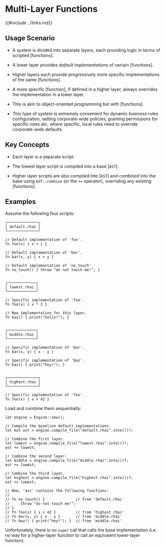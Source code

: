 Multi-Layer Functions
=====================

{{#include ../links.md}}


Usage Scenario
--------------

* A system is divided into separate _layers_, each providing logic in terms of scripted [functions].

* A lower layer provides _default implementations_ of certain [functions].

* Higher layers each provide progressively more specific implementations of the same [functions].

* A more specific [function], if defined in a higher layer, always overrides the implementation in a lower layer.

* This is akin to object-oriented programming but with [functions].

* This type of system is extremely convenient for dynamic business rules configuration, setting corporate-wide
  policies, granting permissions for specific roles etc. where specific, local rules need to override
  corporate-wide defaults.


Key Concepts
------------

* Each layer is a separate script.

* The lowest layer script is compiled into a base [`AST`].

* Higher layer scripts are also compiled into [`AST`] and _combined_ into the base using `AST::combine`
  (or the `+=` operator), overriding any existing [functions].


Examples
--------

Assume the following four scripts:

```rust,no_run
┌──────────────┐
│ default.rhai │
└──────────────┘

// Default implementation of 'foo'.
fn foo(x) { x + 1 }

// Default implementation of 'bar'.
fn bar(x, y) { x + y }

// Default implementation of 'no_touch'.
fn no_touch() { throw "do not touch me!"; }


┌─────────────┐
│ lowest.rhai │
└─────────────┘

// Specific implementation of 'foo'.
fn foo(x) { x * 2 }

// New implementation for this layer.
fn baz() { print("hello!"); }


┌─────────────┐
│ middle.rhai │
└─────────────┘

// Specific implementation of 'bar'.
fn bar(x, y) { x - y }

// Specific implementation of 'baz'.
fn baz() { print("hey!"); }


┌──────────────┐
│ highest.rhai │
└──────────────┘

// Specific implementation of 'foo'.
fn foo(x) { x + 42 }
```

Load and combine them sequentially:

```rust,no_run
let engine = Engine::new();

// Compile the baseline default implementations.
let mut ast = engine.compile_file("default.rhai".into())?;

// Combine the first layer.
let lowest = engine.compile_file("lowest.rhai".into())?;
ast += lowest;

// Combine the second layer.
let middle = engine.compile_file("middle.rhai".into())?;
ast += lowest;

// Combine the third layer.
let highest = engine.compile_file("highest.rhai".into())?;
ast += lowest;

// Now, 'ast' contains the following functions:
//
// fn no_touch() {              // from 'default.rhai'
//     throw "do not touch me!";
// }
// fn foo(x) { x + 42 }         // from 'highest.rhai'
// fn bar(x, y) { x - y }       // from 'middle.rhai'
// fn baz() { print("hey!"); }  // from 'middle.rhai'
```

Unfortunately, there is no `super` call that calls the base implementation
(i.e. no way for a higher-layer function to call an equivalent lower-layer function).

